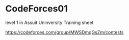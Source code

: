 # CodeForces01
level 1 <newcomers> in Assuit Uninversity Training sheet

https://codeforces.com/group/MWSDmqGsZm/contests
